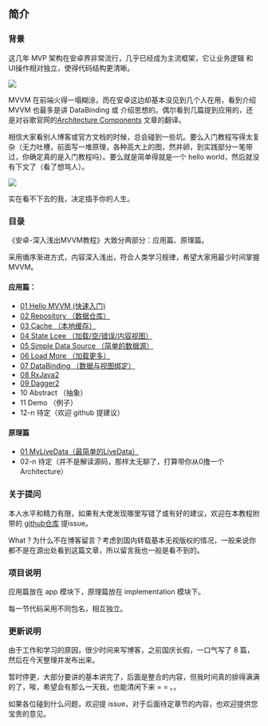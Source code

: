 ## 简介 ##

### 背景 ###
这几年 MVP 架构在安卓界非常流行，几乎已经成为主流框架，它让业务逻辑 和 UI操作相对独立，使得代码结构更清晰。

![](http://upload-images.jianshu.io/upload_images/2036280-f4bf081e57dbdfff.jpg?imageMogr2/auto-orient/strip%7CimageView2/2/w/1240)

MVVM 在前端火得一塌糊涂，而在安卓这边却基本没见到几个人在用，看到介绍 MVVM 也最多是讲 DataBinding 或 介绍思想的。偶尔看到几篇提到应用的，还是对谷歌官网的[Architecture Components](https://developer.android.com/topic/libraries/architecture/index.html) 文章的翻译。

相信大家看别人博客或官方文档的时候，总会碰到一些坑。要么入门教程写得太复杂（无力吐槽，前面写一堆原理，各种高大上的图，然并卵，到实践部分一笔带过，你确定真的是入门教程吗）。要么就是简单得就是一个 hello world，然后就没有下文了（看了想骂人）。

![](http://upload-images.jianshu.io/upload_images/2036280-aedda65b339fb994.jpg?imageMogr2/auto-orient/strip%7CimageView2/2/w/1240)

实在看不下去的我，决定插手你的人生。

### 目录 ###

《安卓-深入浅出MVVM教程》大致分两部分：应用篇、原理篇。

采用循序渐进方式，内容深入浅出，符合人类学习规律，希望大家用最少时间掌握 MVVM。

#### 应用篇： ####
- [01 Hello MVVM (快速入门)](http://mp.weixin.qq.com/s/TXJ-cZbUxIKhe89YjyxGZw)
- [02 Repository （数据仓库）](http://mp.weixin.qq.com/s/D_9RzxD_VV2vDQ40LXP23g)
- [03 Cache （本地缓存）](https://mp.weixin.qq.com/s/1wCeT772Qx9vB1FYl6OZIQ)
- [04 State Lcee （加载/空/错误/内容视图）](http://mp.weixin.qq.com/s/PrgZ0io1fCcFxc4cvz9tUQ)
- [05 Simple Data Source （简单的数据源）](https://mp.weixin.qq.com/s/bfJYkQ5REKVlpj34h98ORg)
- [06 Load More （加载更多）](http://mp.weixin.qq.com/s/8PUl40IZzO1Lawuhpc5jyQ)
- [07 DataBinding （数据与视图绑定）](http://mp.weixin.qq.com/s/6kykw11bjINV3ucbDipQ_Q)
- [08 RxJava2](http://mp.weixin.qq.com/s/GCFbowkcAjaJ9bnoqEwRAQ)
- [09 Dagger2](http://mp.weixin.qq.com/s/6brisuV-zcahMoL61pYRwA)
- 10 Abstract （抽象）
- 11 Demo （例子）
- 12-n 待定（欢迎 github 提建议）


#### 原理篇 ####
- [01 MyLiveData（最简单的LiveData）](http://mp.weixin.qq.com/s/QJC-BO-GzP-d4ZzXHGSMPg)
- 02-n 待定（并不是解读源码，那样太无聊了，打算带你从0撸一个 Architecture）


### 关于提问 ###
本人水平和精力有限，如果有大佬发现哪里写错了或有好的建议，欢迎在本教程附带的 [github仓库](https://github.com/ittianyu/MVVM) 提issue。

What？为什么不在博客留言？考虑到国内转载基本无视版权的情况，一般来说你都不是在源出处看到这篇文章，所以留言我也一般是看不到的。

### 项目说明 ###

应用篇放在 app 模块下，原理篇放在 implementation 模块下。

每一节代码采用不同包名，相互独立。


### 更新说明 ###

由于工作和学习的原因，很少时间来写博客，之前国庆长假，一口气写了 8 篇，然后在今天整理并发布出来。

暂时停更，大部分要讲的基本讲完了，后面是整合的内容，但我时间真的排得满满的了，唉，希望会有那么一天我，也能清闲下来 = = 。。

如果各位碰到什么问题，欢迎提 issue，对于后面待定章节的内容，也欢迎提供您宝贵的意见。
